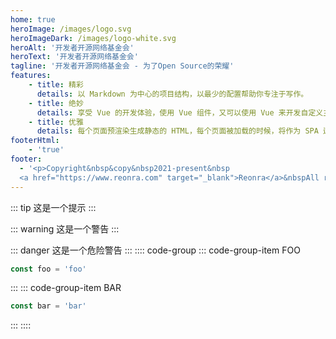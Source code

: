 ```yaml
---
home: true
heroImage: /images/logo.svg
heroImageDark: /images/logo-white.svg
heroAlt: '开发者开源网络基金会'
heroText: '开发者开源网络基金会'
tagline: '开发者开源网络基金会 - 为了Open Source的荣耀'
features:
    - title: 精彩
      details: 以 Markdown 为中心的项目结构，以最少的配置帮助你专注于写作。
    - title: 绝妙
      details: 享受 Vue 的开发体验，使用 Vue 组件，又可以使用 Vue 来开发自定义主题。
    - title: 优雅
      details: 每个页面预渲染生成静态的 HTML，每个页面被加载的时候，将作为 SPA 运行。
footerHtml:
    - 'true'
footer:
  - '<p>Copyright&nbsp&copy&nbsp2021-present&nbsp
  <a href="https://www.reonra.com" target="_blank">Reonra</a>&nbspAll rights reserved<br>本网站使用&nbsp<a href="https://v2.vuepress.vuejs.org/zh/" target="_blank">VuePress</a>&nbsp搭建&nbsp托管于<a href="https://github.com/" target="_blank">GitHub</a></p>'
---
```

::: tip
这是一个提示
:::

::: warning
这是一个警告
:::

::: danger
这是一个危险警告
:::
:::: code-group
::: code-group-item FOO
```ts
const foo = 'foo'
```
:::
::: code-group-item BAR
```ts
const bar = 'bar'
```
:::
::::


